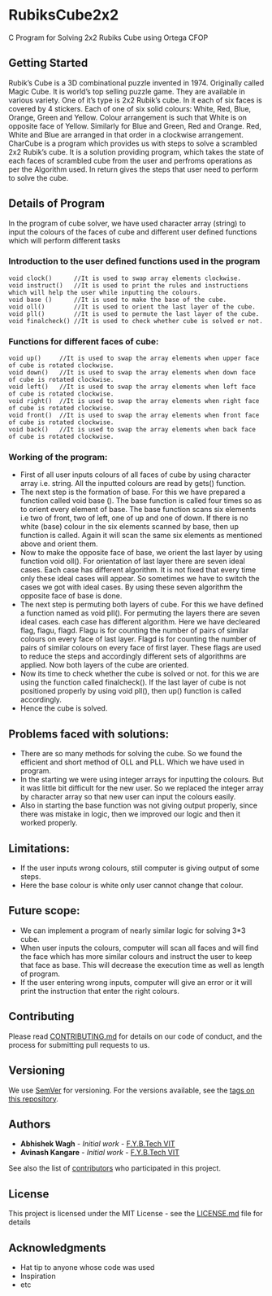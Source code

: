 # RubiksCube2x2
C Program for Solving 2x2 Rubiks Cube using Ortega CFOP

## Getting Started

Rubik’s Cube is a 3D combinational puzzle invented in 1974. Originally called Magic Cube. It is world’s top selling puzzle game. They are available in various variety. One of it’s type is 2x2 Rubik’s cube.
In it each of six faces is covered by 4 stickers. Each of one of six solid colours: White, Red, Blue, Orange, Green and Yellow. Colour arrangement is such that White is on opposite face of Yellow. Similarly for  Blue and Green, Red and Orange. Red, White and Blue are arranged in that order in a clockwise arrangement. 
CharCube is a program which provides us with steps to solve a scrambled 2x2 Rubik’s cube. It is a solution providing program, which takes the state of each faces of scrambled cube from the user and perfroms operations as per the Algorithm used. In return gives the steps that user need to perform to solve the cube.


## Details of Program

In the program of cube solver, we have used character array (string) to input the colours of the faces of cube and different user defined functions which will perform different tasks

### Introduction to the user defined functions used in the program
```
void clock()      //It is used to swap array elements clockwise.
void instruct()   //It is used to print the rules and instructions which will help the user while inputting the colours.
void base ()      //It is used to make the base of the cube.
void oll()        //It is used to orient the last layer of the cube.
void pll()        //It is used to permute the last layer of the cube.
void finalcheck() //It is used to check whether cube is solved or not.  
```

### Functions for different faces of cube:
```
void up()     //It is used to swap the array elements when upper face of cube is rotated clockwise.
void down()   //It is used to swap the array elements when down face of cube is rotated clockwise.
void left()   //It is used to swap the array elements when left face of cube is rotated clockwise.
void right()  //It is used to swap the array elements when right face of cube is rotated clockwise.
void front()  //It is used to swap the array elements when front face of cube is rotated clockwise.
void back()   //It is used to swap the array elements when back face of cube is rotated clockwise.
```

### Working of the program:

* First of all user inputs colours of all faces of cube by using character array i.e. string. All the inputted colours are read by gets() function.
* The next step is the formation of base. For this we have prepared a function called void base (). The base function is called four times so as to orient  every element of base. The base function scans six elements i.e two of front, two of left, one of up and one of down. If there is no white (base) colour in the six elements scanned by base, then up function is called. Again it will scan the same six elements as mentioned above and orient them.
* Now to make the opposite face of base, we orient the last layer by using function void oll(). For orientation of last layer there are seven ideal cases. Each case has different algorithm. It is not fixed that every time only these ideal cases will appear. So sometimes we have to switch the cases we got with ideal cases. By using these seven algorithm the opposite face of base is done.
* The next step is permuting both layers of cube. For this we have defined a function named as void pll(). For permuting the layers there are seven ideal cases. each case has different algorithm. Here we have decleared flag, flagu, flagd. Flagu is for counting the number of pairs of similar colours on every face of last layer. Flagd is for counting the number of pairs of similar colours on every face of first layer. These flags are used to reduce the steps and accordingly different sets of algorithms are applied. Now both layers of the cube are oriented.
* Now  its time to check whether the cube is solved or not. for this we are using the function called finalcheck(). If the last layer of cube is not positioned properly by using void pll(), then up() function is called accordingly.
* Hence the cube is solved. 


## Problems faced with solutions:

* There are so many methods for solving the cube. So we found the efficient and short method of OLL and PLL. Which we have used in program.
* In the starting we were using integer arrays for inputting the colours. But it was little bit difficult for the new user. So we replaced the integer array by character array so that new user can input the colours easily.
* Also in starting the base function was not giving output properly, since there was mistake in logic, then we improved our logic and then it worked properly.


## Limitations:

* If the user inputs wrong colours, still computer is giving output of some steps.
* Here the base colour is white only user cannot change that colour.


## Future scope:

* We can implement a program of nearly similar logic for solving 3*3  cube.
* When user inputs the colours, computer will scan all faces and will find the face which has more similar colours and instruct the user to keep that face as base. This will decrease the execution time as well as length of program.
* If the user entering wrong inputs, computer will give an error or it will print the instruction that enter the right colours. 


## Contributing

Please read [CONTRIBUTING.md](https://gist.github.com/PurpleBooth/b24679402957c63ec426) for details on our code of conduct, and the process for submitting pull requests to us.

## Versioning

We use [SemVer](http://semver.org/) for versioning. For the versions available, see the [tags on this repository](https://github.com/your/project/tags). 

## Authors

* **Abhishek Wagh** - *Initial work* - [F.Y.B.Tech VIT](https://github.com/abhishekwagh)
* **Avinash Kangare** - *Initial work* - [F.Y.B.Tech VIT](https://github.com/abhishekwagh)

See also the list of [contributors](https://github.com/abhishekwagh/RubiksCube2x2/contributors) who participated in this project.

## License

This project is licensed under the MIT License - see the [LICENSE.md](LICENSE.md) file for details

## Acknowledgments

* Hat tip to anyone whose code was used
* Inspiration
* etc
